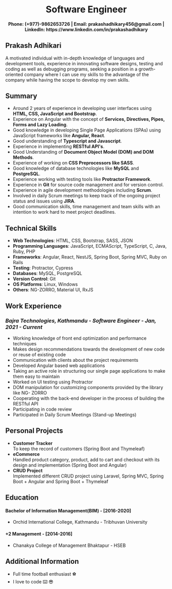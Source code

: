 <h1 align="center">Software Engineer</h1>
<h4 align="center">Phone: (+977)-9862653726 | Email: prakashadhikary456@gmail.com | LinkedIn: https://www.linkedin.com/in/prakashadhikary</h4>

## Prakash Adhikari

A motivated individual with in-depth knowledge of languages and development tools, experience in innovating
software designs, testing and coding as well as debugging programs, seeking a position in a growth-oriented
company where I can use my skills to the advantage of the company while having the scope to develop my own
skills.

## Summary

* Around 2 years of experience in developing user interfaces using **HTML, CSS, JavaScript and Bootstrap**.
* Experience on Angular with the concept of **Services, Directives, Pipes, Forms and Lazy Loading**.
* Good knowledge in developing Single Page Applications (SPAs) using JavaScript frameworks like **Angular, React**.
* Good understanding of **Typescript and Javascript**.
* Experience in implementing **RESTful API's**.
* Good Understanding of **Document Object Model (DOM) and DOM Methods**.
* Experience of working on **CSS Preprocessors like SASS**.
* Good knowledge of database technologies like **MySQL** and **PostgreSQL**.
* Experience working with testing tools like **Protractor Framework**.
* Experience in **Git** for source code management and for version control.
* Experience in agile development methodologies including **Scrum**.
* Involved in daily Scrum meetings to keep track of the ongoing project status and issues using **JIRA**.
* Good communication skills, time management and team skills with an intention to work hard to meet project deadlines.

## Technical Skills

* **Web Technologies**: HTML, CSS, Bootstrap, SASS, JSON
* **Programming Languages**: JavaScript, ECMAScript, TypeScript, C, Java, Ruby, PHP
* **Frameworks**: Angular, React, NestJS, Spring Boot, Spring MVC, Ruby on Rails
* **Testing**: Protractor, Cypress
* **Databases**: MySQL, PostgreSQL
* **Version Control**: Git
* **OS Platforms**: Linux, Windows
* **Others**: NG-ZORRO, Material UI, RxJS

## Work Experience

### *Bajra Technologies, Kathmandu - Software Engineer - Jan, 2021 - Current*
* Working knowledge of front end optimization and performance techniques
* Makes design recommendations towards the development of new code or reuse of existing code
* Communication with clients about the project requirements
* Developed Angular based web applications
* Taking an active role in structuring our single page applications to make them easy to maintain
* Worked on UI testing using Protractor
* DOM manipulation for customizing components provided by the library like NG- ZORRO
* Cooperating with the back-end developer in the process of building the RESTful API
* Participating in code review
* Participated in Daily Scrum Meetings (Stand-up Meetings)

## Personal Projects
* **Customer Tracker** <br />To keep the record of customers (Spring Boot and Thymeleaf)
* **eCommerce** <br />
Handled product category, product, add to cart and checkout with its design and implementation (Spring Boot and Angular)
* **CRUD Project** <br />
Implemented different CRUD project using Laravel, Spring MVC, Spring Boot + Angular and Spring Boot + Thymeleaf

## Education
#### Bachelor of Information Management(BIM) - [2016-2020]
* Orchid International College, Kathmandu - Tribhuvan University
#### +2 Management - [2014-2016]
* Chanakya College of Management Bhaktapur - HSEB

## Additional Information
* Full time football enthusiast :soccer: 
* I love to code :keyboard: :sunglasses: 
